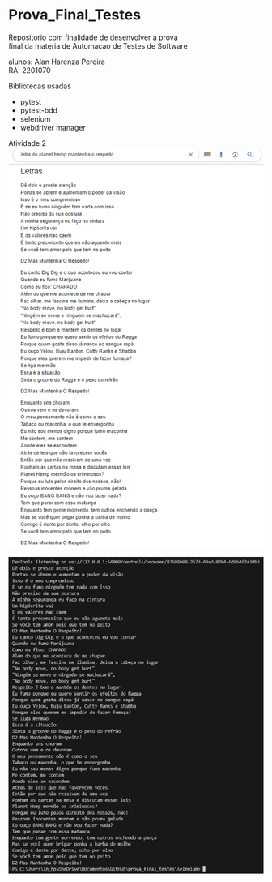 # Prova_Final_Testes

Repositorio com finalidade de desenvolver a prova\
final da materia de Automacao de Testes de Software

alunos: Alan Harenza Pereira\
RA: 2201070

Bibliotecas usadas
* pytest
* pytest-bdd
* selenium
* webdriver manager

Atividade 2\
![Alt letra google](imagens\letra_google.PNG)

![Alt letra terminal](imagens\letra_terminal.PNG)
